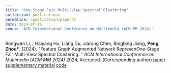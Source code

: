 ```yaml
---
title: "One-Stage Fair Multi-View Spectral Clustering"
collection: publications
permalink: /publication/paper41
date: 2024-07-16
venue: 'ACM International Conference on Multimedia (ACM MM 2024)'
---
```


Rongwen Li, , Haiyang Hu, Liang Du, Jiarong Chen, Bingbing Jiang, **Peng Zhou\***. (2024). &quot;Feature Graph Augmented Network RepresenOne-Stage Fair Multi-View Spectral Clustering. &quot; <i>ACM International Conference on Multimedia (ACM MM 2024)</i> 2024, Accepted.  (Corresponding author) [paper](http://Doctor-Nobody.github.io/papers/MM2024.pdf)  [supplementary material](http://Doctor-Nobody.github.io/papers/appendix-MM2024.pdf) [code](http://Doctor-Nobody.github.io/codes/FMSC.zip)